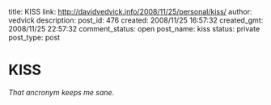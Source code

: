 title: KISS
link: http://davidvedvick.info/2008/11/25/personal/kiss/
author: vedvick
description: 
post_id: 476
created: 2008/11/25 16:57:32
created_gmt: 2008/11/25 22:57:32
comment_status: open
post_name: kiss
status: private
post_type: post

# KISS

_That ancronym keeps me sane._